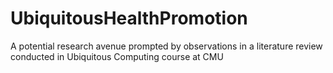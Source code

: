 UbiquitousHealthPromotion
=========================

A potential research avenue prompted by observations in a literature review conducted in Ubiquitous Computing course at CMU
